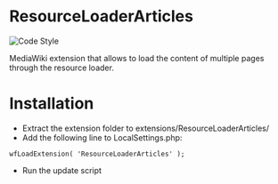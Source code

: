 # ResourceLoaderArticles
![Code Style](https://github.com/Liquipedia/ResourceLoaderArticles/workflows/Code%20Style/badge.svg)

MediaWiki extension that allows to load the content of multiple pages through the resource loader.

# Installation
* Extract the extension folder to extensions/ResourceLoaderArticles/
* Add the following line to LocalSettings.php:

```
wfLoadExtension( 'ResourceLoaderArticles' );
```

* Run the update script
